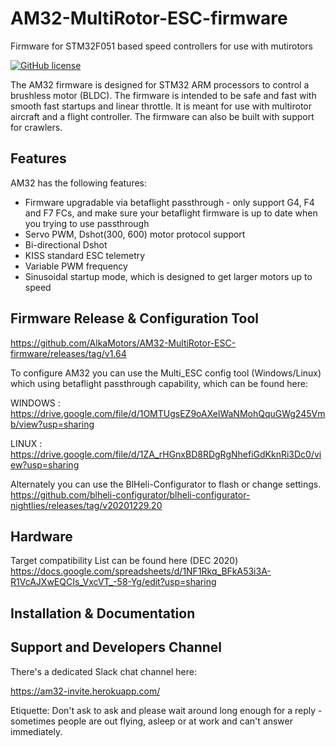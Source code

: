 # AM32-MultiRotor-ESC-firmware
Firmware for STM32F051 based speed controllers for use with mutirotors
<p align="left">
  <a href="/LICENSE"><img src="https://img.shields.io/badge/license-GPL--3.0-brightgreen" alt="GitHub license" /></a>
</p>

The AM32 firmware is designed for STM32 ARM processors to control a brushless motor (BLDC).
The firmware is intended to be safe and fast with smooth fast startups and linear throttle. It is meant for use with multirotor aircraft and a flight controller. The firmware can also be built with support for crawlers.

## Features

AM32 has the following features:

- Firmware upgradable via betaflight passthrough - only support G4, F4 and F7 FCs, and make sure your betaflight firmware is up to date when you trying to use passthrough
- Servo PWM, Dshot(300, 600) motor protocol support
- Bi-directional Dshot
- KISS standard ESC telemetry
- Variable PWM frequency
- Sinusoidal startup mode, which is designed to get larger motors up to speed

## Firmware Release & Configuration Tool

https://github.com/AlkaMotors/AM32-MultiRotor-ESC-firmware/releases/tag/v1.64

To configure AM32 you can use the Multi_ESC config tool (Windows/Linux) which using betaflight passthrough capability, which can be found here:

WINDOWS : https://drive.google.com/file/d/1OMTUgsEZ9oAXelWaNMohQquGWg245Vmb/view?usp=sharing

LINUX :   https://drive.google.com/file/d/1ZA_rHGnxBD8RDgRgNhefiGdKknRi3Dc0/view?usp=sharing

Alternately you can use the BlHeli-Configurator to flash or change settings.
https://github.com/blheli-configurator/blheli-configurator-nightlies/releases/tag/v20201229.20


## Hardware
Target compatibility List can be found here (DEC 2020)
https://docs.google.com/spreadsheets/d/1NF1Rkq_BFkA53i3A-R1VcAJXwEQCIs_VxcVT_-58-Yg/edit?usp=sharing

## Installation & Documentation


## Support and Developers Channel

There's a dedicated Slack chat channel here:

https://am32-invite.herokuapp.com/

Etiquette: Don't ask to ask and please wait around long enough for a reply - sometimes people are out flying, asleep or at work and can't answer immediately.
